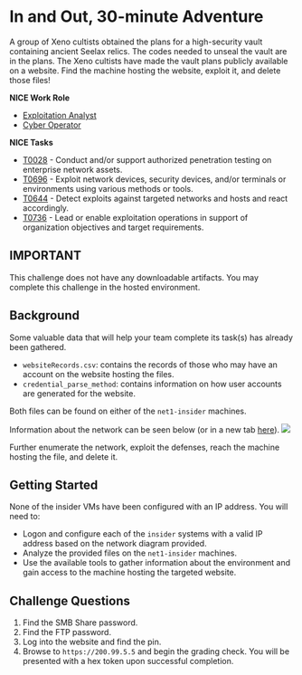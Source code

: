 # In and Out, 30-minute Adventure

A group of Xeno cultists obtained the plans for a high-security vault containing ancient Seelax relics. The codes needed to unseal the vault are in the plans. The Xeno cultists have made the vault plans publicly available on a website. Find the machine hosting the website, exploit it, and delete those files!

**NICE Work Role**

- [Exploitation Analyst](https://niccs.cisa.gov/workforce-development/nice-framework)
- [Cyber Operator](https://niccs.cisa.gov/workforce-development/nice-framework)

**NICE Tasks**

- [T0028](https://niccs.cisa.gov/workforce-development/nice-framework) - Conduct and/or support authorized penetration testing on enterprise network assets.
- [T0696](https://niccs.cisa.gov/workforce-development/nice-framework) -  Exploit network devices, security devices, and/or terminals or environments using various methods or tools.
- [T0644](https://niccs.cisa.gov/workforce-development/nice-framework) - Detect exploits against targeted networks and hosts and react accordingly.
- [T0736](https://niccs.cisa.gov/workforce-development/nice-framework) - Lead or enable exploitation operations in support of organization objectives and target requirements.

## IMPORTANT

This challenge does not have any downloadable artifacts. You may complete this challenge in the hosted environment.

## Background

Some valuable data that will help your team complete its task(s) has already been gathered.
- `websiteRecords.csv`: contains the records of those who may have an account on the website hosting the files. 
- `credential_parse_method`: contains information on how user accounts are generated for the website. 

Both files can be found on either of the `net1-insider` machines.

Information about the network can be seen below (or in a new tab <a href="https://launchpad.cisa.gov/tm/docs/56da984c210247e79624409869359637/network-1984993485.jpg" target="_blank">here</a>).
![](https://launchpad.cisa.gov/tm/docs/56da984c210247e79624409869359637/network-1984993485.jpg)

Further enumerate the network, exploit the defenses, reach the machine hosting the file, and delete it. <!--is it file or files?-->

## Getting Started

None of the insider VMs have been configured with an IP address. You will need to:

- Logon and configure each of the `insider` systems with a valid IP address based on the network diagram provided.
- Analyze the provided files on the `net1-insider` machines. 
- Use the available tools to gather information about the environment and gain access to the machine hosting the targeted website.

## Challenge Questions

1. Find the SMB Share password.
2. Find the FTP password.
3. Log into the website and find the pin.
4. Browse to `https://200.99.5.5` and begin the grading check. You will be presented with a hex token upon successful completion.

